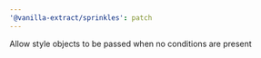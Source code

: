 ```yaml
---
'@vanilla-extract/sprinkles': patch
---
```


Allow style objects to be passed when no conditions are present
